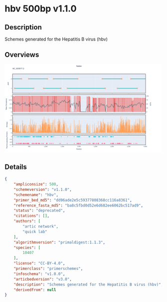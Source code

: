 # hbv 500bp v1.1.0

## Description

Schemes generated for the Hepatitis B virus (hbv)

## Overviews

![NC_003977.2.png](work/NC_003977.2.png)

## Details

```json
{
    "ampliconsize": 500,
    "schemeversion": "v1.1.0",
    "schemename": "hbv",
    "primer_bed_md5": "dd96ade2e5c59377808368cc116a8361",
    "reference_fasta_md5": "ba8c5fbd0d52e6d682ee6062bc517ad9",
    "status": "deprecated",
    "citations": [],
    "authors": [
        "artic network",
        "quick lab"
    ],
    "algorithmversion": "primaldigest:1.1.3",
    "species": [
        10407
    ],
    "license": "CC-BY-4.0",
    "primerclass": "primerschemes",
    "infoschema": "v1.0.0",
    "articbedversion": "v3.0",
    "description": "Schemes generated for the Hepatitis B virus (hbv)",
    "derivedfrom": null
}
```

